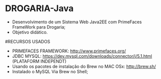 # DROGARIA-Java
- Desenvolvimento de um Sistema Web Java2EE com PrimeFaces FrameWork para Drogaria;
- Objetivo didático.

#RECURSOS USADOS
- PRIMEFACES FRAMEWORK: http://www.primefaces.org/
- JDBC MYSQL: https://dev.mysql.com/downloads/connector/j/5.1.html (PLATAFORM INDEPENDT)
- Usando os pacotes de instalação do Brew no MAC OSx: http://brew.sh/
- Instalado o MySQL Via Brew no Shell;
